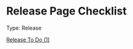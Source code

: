 # Release Page Checklist

Type: Release

[Release To Do (1)](Release%20Page%20Checklist%2027dd3798725d81338a65edad9f09d944/Release%20To%20Do%20(1)%2027dd3798725d815ca49cce6693aa77cc.csv)